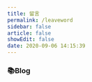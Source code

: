 ```yaml
---
title: 留言
permalink: /leaveword
sidebar: false
article: false
showEdit: false
date: 2020-09-06 14:15:39
---
```


### 📚Blog
